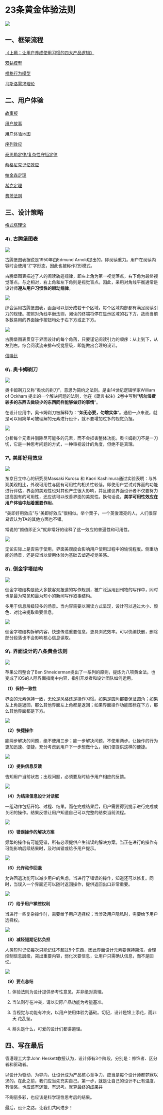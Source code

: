 # 23条黄金体验法则

![](https://image.yunyingpai.com/wp/2021/11/QhrITLtrkdZszpltHqwh.png)

## 一、框架流程

[《上瘾：让用户养成使用习惯的四大产品逻辑》](《上瘾：让用户养成使用习惯的四大产品逻辑》.md)

[双钻模型](双钻模型.md)

[福格行为模型](福格行为模型.md)

[马斯洛需求理论](马斯洛需求理论.md)

## 二、用户体验

[故事板](故事板.md)

[用户故事](用户故事.md)

[用户体验地图](2·笔记/交互/设计理论词典/用户体验地图/用户体验地图.md "用户体验地图")

[序列效应](序列效应.md)

[泰思勒定律/复杂性守恒定律](泰思勒定律-复杂性守恒定律.md)

[蔡格尼克记忆效应](蔡格尼克记忆效应.md)

[帕金森定理](帕金森定理.md)

[希克定理](希克定理.md)

[费茨法则](费茨法则.md)

## 三、设计策略

[格式塔理论](格式塔理论.md)

### 4\\. 古腾堡图表

![](https://image.yunyingpai.com/wp/2021/11/i1FSB4fvCcs54SfYtu0k.png)

古腾堡图表据说是1950年由Edmund Arnold提出的，即阅读重力。用户在阅读内容时会使用“Z”字形态，因此也被称作Z形模式。

古腾堡图表描述了人的阅读轨迹规律，即左上角为第一视觉落点，右下角为最终视觉落点。与之相对，右上角和左下角则是视觉盲点。因此，采用对角线平衡通常是设计师**遵从用户习惯性的眼动规律**。

![](https://image.yunyingpai.com/wp/2021/11/Zp5wWt8p6fFulYisBZFz.png)

综合运用古腾堡图表，画面可以划分成若干个区域，每个区域内部都有满足阅读引力的规律。按照对角线平衡法则，阅读的终端将停在显示区域的右下方，故而当前多数易用的界面操作按钮均处于右下方或正下方。

![](https://image.yunyingpai.com/wp/2021/11/DpRLVbZDrMLoESPn5Cq6.png)

古腾堡图表贯穿于界面设计的每个角落，只要谨记阅读引力的顺序：从上到下，从左到右，综合阅读流来排布视觉层级，即能做出合理的设计。

[信噪比](信噪比.md)

### 6\\. 奥卡姆剃刀

![](https://image.yunyingpai.com/wp/2021/11/mFdEZwylx1ZljzRcir5I.png)

奥卡姆剃刀又称“奥坎的剃刀”，意思为简约之法则。是由14世纪逻辑学家William of Ockham 提出的一个解决问题的法则，他在《箴言书注》2卷中写到“**切勿浪费较多的东西去做较少的东西同样能够做好的事情**”。

在设计应用中，奥卡姆剃刀被解释为：“**如无必要，勿增实体**”。通俗一点来说，就是可以用简单可被理解的元素进行设计，就不要增加过多的视觉负担。

![](https://image.yunyingpai.com/wp/2021/11/Ri0AVGQljFNEehFBTMRv.png)

分析每个元素并删除尽可能多的元素，而不会损害整体功能。奥卡姆剃刀不是一刀切，它是一种思考问题的方式，一种审视设计的角度，但绝不是真理。

### 7\\. 美即好用效应

![](https://image.yunyingpai.com/wp/2021/11/eMEy87z7KZDndHuxXbsH.png)

东京日立中心的研究员Massaki Kurosu 和 Kaori Kashimura通过实验表明：与外观美观相比，外观可用性与固有可用性的相关性较低。即使用户尝试对界面的功能进行评估，界面的美观性也对其也产生很大影响，并且建议界面设计者不仅要努力提高固有的可用性，还应该可以改善界面的美观性。换句话说，**美学可用性效应在用户体验中起着重要作用**。

“美即好用效应”与“美即好效应”很相似。举个栗子，一个英俊漂亮的人，人们很容易误认为TA的其他方面也不错。

常说的“颜值即正义”就非常好的诠释了这一效应的普遍性和可用性。

![](https://image.yunyingpai.com/wp/2021/11/H6Xcwr6DmUCrJ7FgSsyb.png)

无论实际上是否易于使用，界面美观度会影响用户使用过程中的愉悦程度。侧重功能的场景，还是应当以使用体验为基础去塑造视觉美感。

### 8\\. 倒金字塔结构

![](https://image.yunyingpai.com/wp/2021/11/YeTA5rWSMra7ZksBXSUR.png)

倒金字塔结构是绝大多数客观报道的写作规则，被广泛运用到刊物的写作中，同时也是最为常见和最为短小的新闻写作叙事结构。

多用于信息层级较多的场景。当内容需要以阅读方式呈现，设计可以通过大小、颜色、对比来提取重要信息。

![](https://image.yunyingpai.com/wp/2021/11/2rWEZxCodILxYpttZwy4.png)

倒金字塔结构拆解内容，快速传递重要信息，更具浏览效率。可以快编快删，删除部分段落也不会影响核心信息读取。

### 9\\. 界面设计的八条黄金法则

![](https://image.yunyingpai.com/wp/2021/11/ozN3ur5CFqhpkH2F5HpB.png)

苹果公司整合了Ben Shneiderman提出了一系列的原则，提炼为八项黄金法。也变成了iOS的人际界面指南中内容，指引开发者和设计团队如何运用。

**（1）保持一致性**

界面的元素保持一致，无论是风格还是操作习惯。如果是圆角都要保证圆角；如果左上角是返回，那么其他界面左上角都是返回；如果界面操作功能图标在下方，那么其他界面都是下方。

![](https://image.yunyingpai.com/wp/2021/11/eMrob4UDCDcREbgMYUQp.png)

**（2）快捷操作**

能两步解决的问题，绝不使用三步；能一步解决问题，不使用两步。让操作的行为更加迅速、便捷，充分考虑到用户下一步想做什么，我们便提供这样的便捷。

![](https://image.yunyingpai.com/wp/2021/11/W9sc1sd7HEglqjICfIa1.png)

**（3）提供信息反馈**

告知用户当前状态；出现问题，必须要及时给予用户相应的反馈。

![](https://image.yunyingpai.com/wp/2021/11/ldelTXImkxi0AQbcnvey.png)

**（4）为结束信息设计对话框**

一组动作包括开始、过程、结果。而在完成结果后，用户需要得到提示进行完成或关闭的操作。结果反馈让用户知道自己可以完整的结束当前流程。

![](https://image.yunyingpai.com/wp/2021/11/prVdC7taNCs0qmO1JDnj.png)

**（5）错误操作的解决方案**

频繁的操作有可能犯错，所有必须提供产生错误的解决方案。当正在进行的操作有可能影响后续结果时，及时纠错或给予用户提示。

![](https://image.yunyingpai.com/wp/2021/11/44e0uKb6DgNamw4od1cu.png)

**（6）允许动作回退**

允许回退功能可以减少用户的焦虑，当进行了错误的操作，知道还可以修复。同时，当误入一个界面还可以随时返回操作，提供返回出口非常重要。

![](https://image.yunyingpai.com/wp/2021/11/OLk0So02EMbysGOCdBqv.png)

**（7）给予用户掌控权利**

当进行一些复杂操作时，需要给予用户选择权；当涉及用户隐私时，需要给予用户选择权。 &#x20;

![](https://image.yunyingpai.com/wp/2021/11/eiNnBxQZQqnwQUvFGHTW.png)

**（8）减轻短期记忆负担**

人类短时记忆每次只能记住不超过5个东西，因此界面设计元素要保持简洁。合理控制信息层级，突出重要内容，弱化次要信息，让用户只需确认信息，而不是回忆。 &#x20;

![](https://image.yunyingpai.com/wp/2021/11/rOeU8vqdZYmR38k2JExh.png)

**（9）要点总结**

1.  体验法则为设计提供参考性意见，并非绝对真理。

2.  当法则存在冲突，请以实际产品功能为考量基准。

3.  当视觉与功能有冲突，以用户使用体验为基础。切记，设计是锦上添花，而非天 花乱坠。

4.  掰头是什么，可爱的设计们都讲道理。

## 四、写在最后

香港理工大学John Heskett教授认为，设计师有3个阶段，分别是：修饰者、区分者和驱动者。

以设计为驱动、为导向，让设计成为产品核心竞争力，应当是每个设计师都梦寐以求的。在此之前，我们应当先充实自己。第一步，就是让自己的设计不止有温度、有情感，也应该有逻辑、有思考。就算最终的成果并

不绚丽多彩，也应该是科学理性思考后的结果。

最后，设计之路，让我们共同进步！
